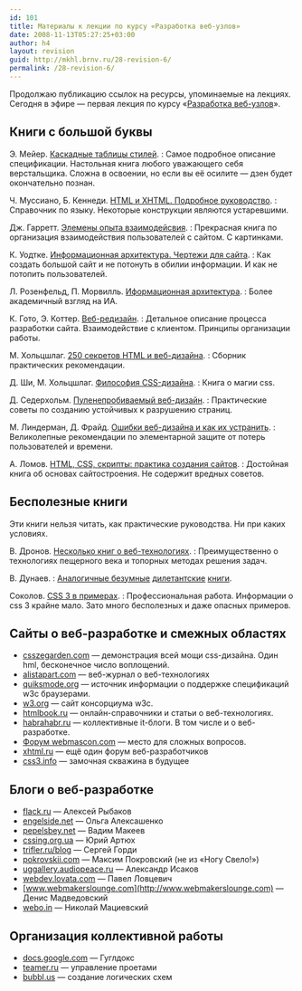 ```yaml
---
id: 101
title: Материалы к лекции по курсу «Разработка веб-узлов»
date: 2008-11-13T05:27:25+03:00
author: h4
layout: revision
guid: http://mkhl.brnv.ru/28-revision-6/
permalink: /28-revision-6/
---
```

Продолжаю публикацию ссылок на ресурсы, упоминаемые на лекциях. Сегодня в эфире — первая лекция по курсу «[Разработка веб-узлов](http://www.avalon.ru/HigherEducation/Design/Process/Semester2/About/?CourseID=85)».

<!--more-->

## Книги с большой буквы

Э. Мейер. [Каскадные таблицы стилей](http://www.books.ru/shop/books/557232).
:   Самое подробное описание спецификации. Настольная книга любого уважающего себя верстальщика. Сложна в освоении, но если вы её осилите — дзен будет окончательно познан.

Ч. Муссиано, Б. Кеннеди. [HTML и XHTML. Подробное руководство](http://www.books.ru/shop/books/555946).
:   Справочник по языку. Некоторые конструкции являются устаревшими.

Дж. Гарретт. [Элемены опыта взаимодейсвия](http://www.books.ru/shop/books/559581).
:   Прекрасная книга по организация взаимодействия пользователей с сайтом. С картинками.

К. Уодтке. [Информационная архитектура. Чертежи для сайта](http://www.books.ru/shop/books/155169).
:   Как создать большой сайт и не потонуть в обилии информации. И как не потопить пользователей.

Л. Розенфельд, П. Морвилль. [Иформационная архитектура](http://www.books.ru/shop/books/251372).
:   Более академичный взгляд на ИА.

К. Гото, Э. Коттер. [Веб-редизайн](http://www.books.ru/shop/books/497775).
:   Детальное описание процесса разработки сайта. Взаимодействие с клиентом. Принципы организации работы.

М. Хольцшлаг. [250 секретов HTML и веб-дизайна](http://www.books.ru/shop/books/371385).
:   Сборник практических рекомендации. 

Д. Ши, М. Хольцшлаг. [Философия CSS-дизайна](http://www.books.ru/shop/books/337750).
:   Книга о магии css.

Д. Седерхольм. [Пуленепробиваемый веб-дизайн](http://www.books.ru/shop/books/416580).
:   Практические советы по созданию устойчивых к разрушению страниц.

М. Линдерман, Д. Фрайд. [Ошибки веб-дизайна и как их устранить](http://www.books.ru/shop/books/488864).
:   Великолепные рекомендации по элементарной защите от потерь пользователей и времени. 

А. Ломов. [HTML, CSS, скрипты: практика создания сайтов](http://www.books.ru/shop/books/357725).
:   Достойная книга об основах сайтостроения. Не содержит вредных советов.

## Бесполезные книги

Эти книги нельзя читать, как практические руководства. Ни при каких условиях.

В. Дронов. [Несколько книг о веб-технологиях](http://www.books.ru/shop/authors/39884).
:   Преимущественно о технологиях пещерного века и топорных методах решения задач.

В. Дунаев.
:   [Аналогичные безумные](http://dunaevv1.narod.ru/main.htm) [дилетантские](http://dunaevv1.narod.ru/main.htm) [книги](http://dunaevv1.narod.ru/main.htm).

Соколов. [CSS 3 в примерах](http://www.books.ru/shop/books/548140).
:   Профессиональная работа. Информации о css 3 крайне мало. Зато много бесполезных и даже опасных примеров.
## Сайты о веб-разработке и смежных областях

  * [csszegarden.com](http://csszegarden.com) — демонстрация всей мощи css-дизайна. Один hml, бесконечное число воплощений.
  * [alistapart.com](http://alistapart.com) — веб-журнал о веб-технологиях
  * [quiksmode.org](http://quiksmode.org) — источник информации о поддержке спецификаций w3c браузерами.
  * [w3.org](http://quiksmode.org) — сайт консорциума w3c.
  * [htmlbook.ru](http://quiksmode.org) — онлайн-справочники и статьи о веб-технологиях.
  * [habrahabr.ru](http://habrahabr.ru) — коллективные it-блоги. В том числе и о веб-разработке.
  * [Форум webmascon.com](http://webmascon.com/forum/) — место для сложных вопросов.
  * [xhtml.ru](http://xhtml.ru) — ещё один форум веб-разработчиков
  * [css3.info](http://css3.info) — замочная скважина в будущее

## Блоги о веб-разработке

  * [flack.ru](http://flack.ru) — Алексей Рыбаков
  * [engelside.net](http://engelside.net) — Ольга Алексашенко
  * [pepelsbey.net](http://pepelsbey.net) — Вадим Макеев
  * [cssing.org.ua](http://cssing.org.ua) — Юрий Артюх
  * [trifler.ru/blog](http://trifler.ru/blog/) — Сергей Горди
  * [pokrovskii.com](http://pokrovskii.com) — Максим Покровский (не из «Ногу Свело!»)
  * [uggallery.audiopeace.ru](http://uggallery.audiopeace.ru) — Александр Исаков
  * [webdev.lovata.com](http://webdev.lovata.com) — Павел Ловцевич
  * [www.webmakerslounge.com](http://www.webmakerslounge.com) — Денис Мадведовский
  * [webo.in](http://webo.in) — Николай Мациевский

## Организация коллективной работы

  * [docs.google.com](http://docs.google.com) — Гуглдокс
  * [teamer.ru](http://teamer.ru) — управление проетами
  * [bubbl.us](http://bubbl.us) — создание логических схем